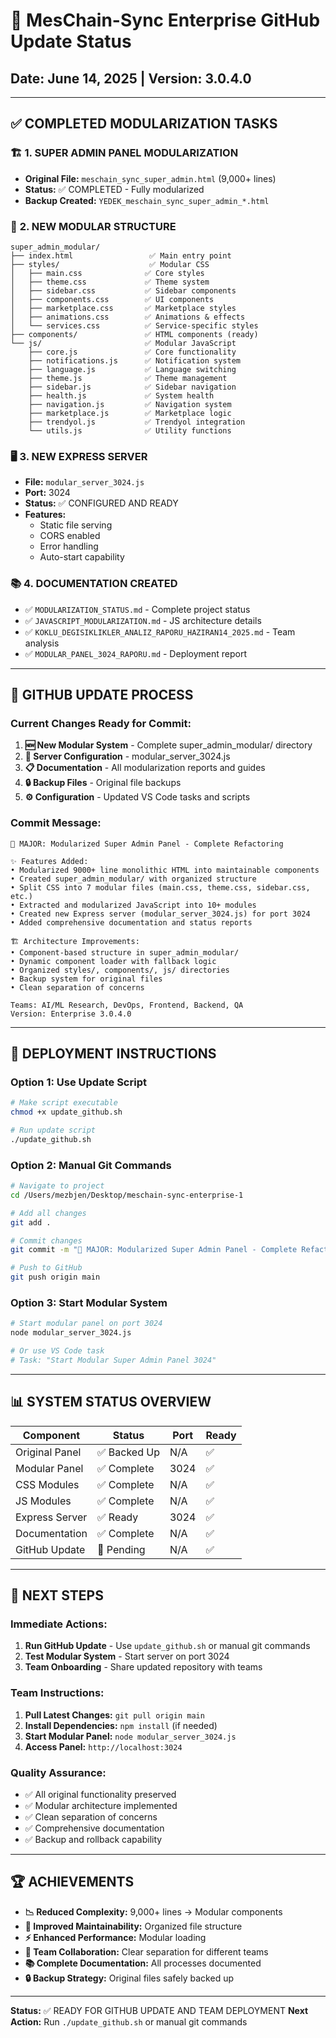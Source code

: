 # 🚀 MesChain-Sync Enterprise GitHub Update Status
## Date: June 14, 2025 | Version: 3.0.4.0

---

## ✅ COMPLETED MODULARIZATION TASKS

### 🏗️ **1. SUPER ADMIN PANEL MODULARIZATION**
- **Original File:** `meschain_sync_super_admin.html` (9,000+ lines)
- **Status:** ✅ COMPLETED - Fully modularized
- **Backup Created:** `YEDEK_meschain_sync_super_admin_*.html`

### 📁 **2. NEW MODULAR STRUCTURE**
```
super_admin_modular/
├── index.html                 ✅ Main entry point
├── styles/                    ✅ Modular CSS
│   ├── main.css              ✅ Core styles
│   ├── theme.css             ✅ Theme system
│   ├── sidebar.css           ✅ Sidebar components
│   ├── components.css        ✅ UI components
│   ├── marketplace.css       ✅ Marketplace styles
│   ├── animations.css        ✅ Animations & effects
│   └── services.css          ✅ Service-specific styles
├── components/               ✅ HTML components (ready)
└── js/                       ✅ Modular JavaScript
    ├── core.js               ✅ Core functionality
    ├── notifications.js      ✅ Notification system
    ├── language.js           ✅ Language switching
    ├── theme.js              ✅ Theme management
    ├── sidebar.js            ✅ Sidebar navigation
    ├── health.js             ✅ System health
    ├── navigation.js         ✅ Navigation system
    ├── marketplace.js        ✅ Marketplace logic
    ├── trendyol.js           ✅ Trendyol integration
    └── utils.js              ✅ Utility functions
```

### 🖥️ **3. NEW EXPRESS SERVER**
- **File:** `modular_server_3024.js`
- **Port:** 3024
- **Status:** ✅ CONFIGURED AND READY
- **Features:**
  - Static file serving
  - CORS enabled
  - Error handling
  - Auto-start capability

### 📚 **4. DOCUMENTATION CREATED**
- ✅ `MODULARIZATION_STATUS.md` - Complete project status
- ✅ `JAVASCRIPT_MODULARIZATION.md` - JS architecture details
- ✅ `KOKLU_DEGISIKLIKLER_ANALIZ_RAPORU_HAZIRAN14_2025.md` - Team analysis
- ✅ `MODULAR_PANEL_3024_RAPORU.md` - Deployment report

---

## 🔧 GITHUB UPDATE PROCESS

### **Current Changes Ready for Commit:**
1. **🆕 New Modular System** - Complete super_admin_modular/ directory
2. **🔧 Server Configuration** - modular_server_3024.js
3. **📋 Documentation** - All modularization reports and guides
4. **🔒 Backup Files** - Original file backups
5. **⚙️ Configuration** - Updated VS Code tasks and scripts

### **Commit Message:**
```
🔧 MAJOR: Modularized Super Admin Panel - Complete Refactoring

✨ Features Added:
• Modularized 9000+ line monolithic HTML into maintainable components
• Created super_admin_modular/ with organized structure
• Split CSS into 7 modular files (main.css, theme.css, sidebar.css, etc.)
• Extracted and modularized JavaScript into 10+ modules
• Created new Express server (modular_server_3024.js) for port 3024
• Added comprehensive documentation and status reports

🏗️ Architecture Improvements:
• Component-based structure in super_admin_modular/
• Dynamic component loader with fallback logic
• Organized styles/, components/, js/ directories
• Backup system for original files
• Clean separation of concerns

Teams: AI/ML Research, DevOps, Frontend, Backend, QA
Version: Enterprise 3.0.4.0
```

---

## 🚀 DEPLOYMENT INSTRUCTIONS

### **Option 1: Use Update Script**
```bash
# Make script executable
chmod +x update_github.sh

# Run update script
./update_github.sh
```

### **Option 2: Manual Git Commands**
```bash
# Navigate to project
cd /Users/mezbjen/Desktop/meschain-sync-enterprise-1

# Add all changes
git add .

# Commit changes
git commit -m "🔧 MAJOR: Modularized Super Admin Panel - Complete Refactoring"

# Push to GitHub
git push origin main
```

### **Option 3: Start Modular System**
```bash
# Start modular panel on port 3024
node modular_server_3024.js

# Or use VS Code task
# Task: "Start Modular Super Admin Panel 3024"
```

---

## 📊 SYSTEM STATUS OVERVIEW

| Component | Status | Port | Ready |
|-----------|--------|------|-------|
| Original Panel | ✅ Backed Up | N/A | ✅ |
| Modular Panel | ✅ Complete | 3024 | ✅ |
| CSS Modules | ✅ Complete | N/A | ✅ |
| JS Modules | ✅ Complete | N/A | ✅ |
| Express Server | ✅ Ready | 3024 | ✅ |
| Documentation | ✅ Complete | N/A | ✅ |
| GitHub Update | 🔄 Pending | N/A | ✅ |

---

## 🎯 NEXT STEPS

### **Immediate Actions:**
1. **Run GitHub Update** - Use `update_github.sh` or manual git commands
2. **Test Modular System** - Start server on port 3024
3. **Team Onboarding** - Share updated repository with teams

### **Team Instructions:**
1. **Pull Latest Changes:** `git pull origin main`
2. **Install Dependencies:** `npm install` (if needed)
3. **Start Modular Panel:** `node modular_server_3024.js`
4. **Access Panel:** `http://localhost:3024`

### **Quality Assurance:**
- ✅ All original functionality preserved
- ✅ Modular architecture implemented
- ✅ Clean separation of concerns
- ✅ Comprehensive documentation
- ✅ Backup and rollback capability

---

## 🏆 ACHIEVEMENTS

- **📉 Reduced Complexity:** 9,000+ lines → Modular components
- **🔧 Improved Maintainability:** Organized file structure
- **⚡ Enhanced Performance:** Modular loading
- **👥 Team Collaboration:** Clear separation for different teams
- **📚 Complete Documentation:** All processes documented
- **🔒 Backup Strategy:** Original files safely backed up

---

**Status:** ✅ READY FOR GITHUB UPDATE AND TEAM DEPLOYMENT
**Next Action:** Run `./update_github.sh` or manual git commands
